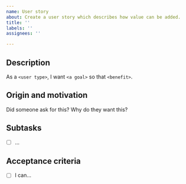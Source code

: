 ```yaml
---
name: User story
about: Create a user story which describes how value can be added.
title: ''
labels: ''
assignees: ''

---
```


## Description

As a `<user type>`, I want `<a goal>` so that `<benefit>`.

## Origin and motivation

Did someone ask for this? Why do they want this?

## Subtasks

- [ ] …

## Acceptance criteria

- [ ] I can…
